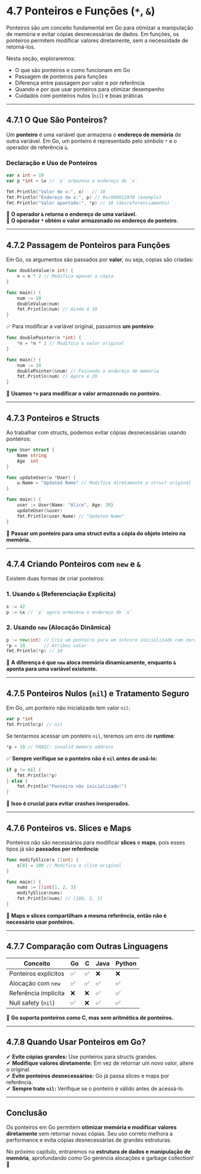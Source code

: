 # **4.7 Ponteiros e Funções (`*`, `&`)**

Ponteiros são um conceito fundamental em Go para otimizar a manipulação de memória e evitar cópias desnecessárias de dados. Em funções, os ponteiros permitem modificar valores diretamente, sem a necessidade de retorná-los.

Nesta seção, exploraremos:

- O que são ponteiros e como funcionam em Go
- Passagem de ponteiros para funções
- Diferença entre passagem por valor e por referência
- Quando e por que usar ponteiros para otimizar desempenho
- Cuidados com ponteiros nulos (`nil`) e boas práticas

---

## **4.7.1 O Que São Ponteiros?**

Um **ponteiro** é uma variável que armazena o **endereço de memória** de outra variável. Em Go, um ponteiro é representado pelo símbolo `*` e o operador de referência `&`.

### **Declaração e Uso de Ponteiros**

```go
var x int = 10
var p *int = &x // `p` armazena o endereço de `x`

fmt.Println("Valor de x:", x)   // 10
fmt.Println("Endereço de x:", p) // 0xc0000120f0 (exemplo)
fmt.Println("Valor apontado:", *p) // 10 (desreferenciamento)
```

📌 **O operador `&` retorna o endereço de uma variável.**  
📌 **O operador `*` obtém o valor armazenado no endereço do ponteiro.**

---

## **4.7.2 Passagem de Ponteiros para Funções**

Em Go, os argumentos são passados por **valor**, ou seja, cópias são criadas:

```go
func doubleValue(n int) {
    n = n * 2 // Modifica apenas a cópia
}

func main() {
    num := 10
    doubleValue(num)
    fmt.Println(num) // Ainda é 10
}
```

✅ Para modificar a variável original, passamos **um ponteiro**:

```go
func doublePointer(n *int) {
    *n = *n * 2 // Modifica o valor original
}

func main() {
    num := 10
    doublePointer(&num) // Passando o endereço de memória
    fmt.Println(num) // Agora é 20
}
```

📌 **Usamos `*n` para modificar o valor armazenado no ponteiro.**

---

## **4.7.3 Ponteiros e Structs**

Ao trabalhar com structs, podemos evitar cópias desnecessárias usando ponteiros:

```go
type User struct {
    Name string
    Age  int
}

func updateUser(u *User) {
    u.Name = "Updated Name" // Modifica diretamente o struct original
}

func main() {
    user := User{Name: "Alice", Age: 30}
    updateUser(&user)
    fmt.Println(user.Name) // "Updated Name"
}
```

📌 **Passar um ponteiro para uma struct evita a cópia do objeto inteiro na memória.**

---

## **4.7.4 Criando Ponteiros com `new` e `&`**

Existem duas formas de criar ponteiros:

### **1. Usando `&` (Referenciação Explícita)**

```go
x := 42
p := &x // `p` agora armazena o endereço de `x`
```

### **2. Usando `new` (Alocação Dinâmica)**

```go
p := new(int) // Cria um ponteiro para um inteiro inicializado com zero
*p = 10       // Atribui valor
fmt.Println(*p) // 10
```

📌 **A diferença é que `new` aloca memória dinamicamente, enquanto `&` aponta para uma variável existente.**

---

## **4.7.5 Ponteiros Nulos (`nil`) e Tratamento Seguro**

Em Go, um ponteiro não inicializado tem valor `nil`:

```go
var p *int
fmt.Println(p) // nil
```

Se tentarmos acessar um ponteiro `nil`, teremos um erro de **runtime**:

```go
*p = 10 // PANIC: invalid memory address
```

✅ **Sempre verifique se o ponteiro não é `nil` antes de usá-lo:**

```go
if p != nil {
    fmt.Println(*p)
} else {
    fmt.Println("Ponteiro não inicializado!")
}
```

📌 **Isso é crucial para evitar crashes inesperados.**

---

## **4.7.6 Ponteiros vs. Slices e Maps**

Ponteiros não são necessários para modificar **slices** e **maps**, pois esses tipos já são **passados por referência**:

```go
func modifySlice(s []int) {
    s[0] = 100 // Modifica o slice original
}

func main() {
    nums := []int{1, 2, 3}
    modifySlice(nums)
    fmt.Println(nums) // [100, 2, 3]
}
```

📌 **Maps e slices compartilham a mesma referência, então não é necessário usar ponteiros.**

---

## **4.7.7 Comparação com Outras Linguagens**

| Conceito              | Go | C | Java | Python |
|----------------------|----|---|------|--------|
| Ponteiros explícitos | ✅  | ✅ | ❌   | ❌      |
| Alocação com `new`   | ✅  | ✅ | ✅   | ✅      |
| Referência implícita | ❌  | ❌ | ✅   | ✅      |
| Null safety (`nil`)  | ✅  | ❌ | ✅   | ✅      |

📌 **Go suporta ponteiros como C, mas sem aritmética de ponteiros.**

---

## **4.7.8 Quando Usar Ponteiros em Go?**

✔ **Evite cópias grandes:** Use ponteiros para structs grandes.  
✔ **Modifique valores diretamente:** Em vez de retornar um novo valor, altere o original.  
✔ **Evite ponteiros desnecessários:** Go já passa slices e maps por referência.  
✔ **Sempre trate `nil`:** Verifique se o ponteiro é válido antes de acessá-lo.  

---

## **Conclusão**

Os ponteiros em Go permitem **otimizar memória e modificar valores diretamente** sem retornar novas cópias. Seu uso correto melhora a performance e evita cópias desnecessárias de grandes estruturas.

No próximo capítulo, entraremos na **estrutura de dados e manipulação de memória**, aprofundando como Go gerencia alocações e garbage collection! 🚀
